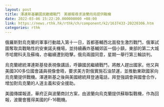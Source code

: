 ```yaml
---
layout: post
title: 澤連斯基籲國民繼續戰鬥　美據報尋求波蘭向烏提供戰機
date: 2022-03-06 15:22:20.000000000 +08:00
link: https://news.rthk.hk/rthk/ch/component/k2/1637433-20220306.htm
categories: rthk
---
```


俄羅斯對烏克蘭的軍事行動踏入第十一日，首都基輔西北面發生激烈戰鬥，俄軍試圖奪取具戰略性的安東諾夫機場，並持續轟炸基輔郊區一個小鎮，東部的第二大城市哈爾科夫及蘇梅，亦繼續遭到砲擊。俄烏兩國同意，星期一舉行第三輪談判。

烏克蘭總統澤連斯基發表視像講話，呼籲國民繼續戰鬥，將敵人趕出國家。他又與美國300多位國會議員視像會晤，要求美方對俄實施石油禁運，並推動東歐國家向烏克蘭提供戰機。澤連斯基之後與美國總統拜登通電話，拜登強調會與國會合作，增加對烏克蘭的人道主義和安全援助。

美國傳媒報道，華府正與波蘭商討方案，由波蘭向烏克蘭提供蘇聯製戰機，作為回報，波蘭會獲得美國的F-16戰機。
